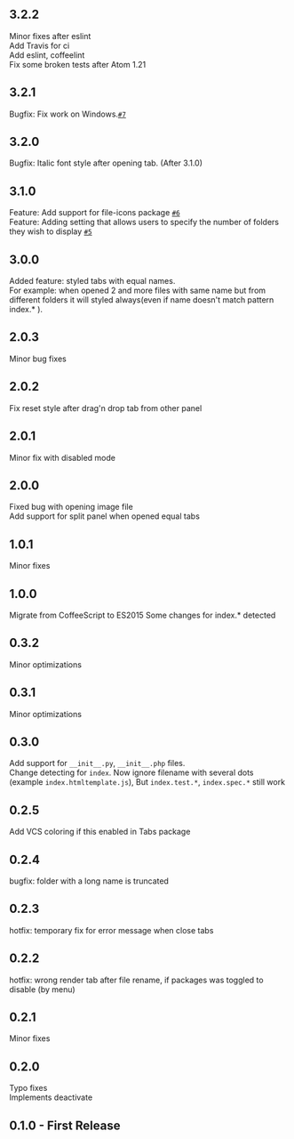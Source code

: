 ## 3.2.2
Minor fixes after eslint  
Add Travis for ci  
Add eslint, coffeelint  
Fix some broken tests after Atom 1.21  

## 3.2.1
Bugfix: Fix work on Windows.[`#7`][]  

[`#7`]: https://github.com/Connormiha/atom-tab-foldername-index/pull/7

## 3.2.0
Bugfix: Italic font style after opening tab. (After 3.1.0)  

## 3.1.0
Feature: Add support for file-icons package [`#6`][]  
Feature: Adding setting that allows users to specify the number of folders they wish to display [`#5`][]  

[`#6`]: https://github.com/Connormiha/atom-tab-foldername-index/pull/6
[`#5`]: https://github.com/Connormiha/atom-tab-foldername-index/pull/5

## 3.0.0
Added feature: styled tabs with equal names.  
For example: when opened 2 and more files with same name but from different folders it will styled always(even if name doesn't match pattern index.* ).

## 2.0.3
Minor bug fixes

## 2.0.2
Fix reset style after drag'n drop tab from other panel

## 2.0.1
Minor fix with disabled mode

## 2.0.0
Fixed bug with opening image file  
Add support for split panel when opened equal tabs

## 1.0.1
Minor fixes

## 1.0.0
Migrate from CoffeeScript to ES2015
Some changes for index.* detected

## 0.3.2
Minor optimizations

## 0.3.1
Minor optimizations

## 0.3.0
Add support for `__init__.py`, `__init__.php` files.  
Change detecting for `index`. Now ignore filename with several dots (example `index.htmltemplate.js`), But `index.test.*`, `index.spec.*` still work

## 0.2.5
Add VCS coloring if this enabled in Tabs package

## 0.2.4
bugfix: folder with a long name is truncated

## 0.2.3
hotfix: temporary fix for error message when close tabs

## 0.2.2
hotfix: wrong render tab after file rename, if packages was toggled to disable (by menu)

## 0.2.1
Minor fixes

## 0.2.0
Typo fixes  
Implements deactivate

## 0.1.0 - First Release
